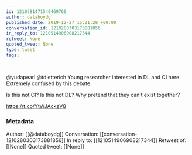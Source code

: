 ```yaml
---
id: 1210581471540469760
author: databoydg
published_date: 2019-12-27 15:21:28 +00:00
conversation_id: 1210280303173881856
in_reply_to: 1210514906908217344
retweet: None
quoted_tweet: None
type: tweet
tags:

---
```


@yudapearl @tdietterich Young researcher interested in DL and CI here. Extremely confused by this debate.

Is this not CI? Is this not DL? Why pretend that they can’t exist together?

https://t.co/YtWJAckzV8

### Metadata

Author: [[@databoydg]]
Conversation: [[conversation-1210280303173881856]]
In reply to: [[1210514906908217344]]
Retweet of: [[None]]
Quoted tweet: [[None]]

